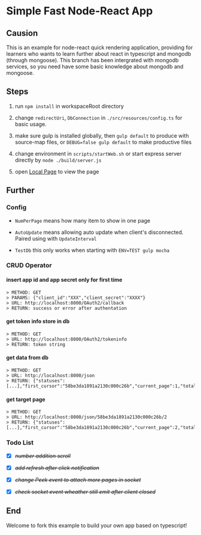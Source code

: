 # Simple Fast Node-React App

## Causion

This is an example for node-react quick rendering application, providing for learners who wants to learn further about react in typescript and mongodb (through mongoose). This branch has been intergrated with mongodb services, so you need have some basic knowledge about mongodb and mongoose.

## Steps

1. run ```npm install``` in workspaceRoot directory

1. change ```redirectUri```, ```DbConnection``` in ```./src/resources/config.ts``` for basic usage.

1. make sure gulp is installed globally, then ```gulp default``` to produce with source-map files, or ```DEBUG=false gulp default``` to make productive files

1. change environment in ```scripts/startWeb.sh``` or start express server directly by ```node ./build/server.js```

1. open [Local Page](http://localhost:8000) to view the page

## Further

### Config

* ```NumPerPage``` means how many item to show in one page

* ```AutoUpdate``` means allowing auto update when client's disconnected. Paired using with ```UpdateInterval```

* ```TestDb``` this only works when starting with ```ENV=TEST gulp mocha```

### CRUD Operator

#### insert app id and app secret only for first time

    > METHOD: GET
    > PARAMS: {"client_id":"XXX","client_secret":"XXXX"}
    > URL: http://localhost:8000/OAuth2/callback
    > RETURN: success or error after authentation

#### get token info store in db

    > METHOD: GET
    > URL: http://localhost:8000/OAuth2/tokeninfo
    > RETURN: token string

#### get data from db

    > METHOD: GET
    > URL: http://localhost:8000/json
    > RETURN: {"statuses":[...],"first_cursor":"58be3da1891a2130c000c26b","current_page":1,"total_page":437}

#### get target page

    > METHOD: GET
    > URL: http://localhost:8000/json/58be3da1891a2130c000c26b/2
    > RETURN: {"statuses":[...],"first_cursor":"58be3da1891a2130c000c26b","current_page":2,"totala_page":439}

### Todo List

* [X] ~~*number addition scroll*~~
* [X] ~~*add refresh after click notification*~~
* [X] ~~*change Peek event to attach more pages in socket*~~
* [X] ~~*check socket event wheather still emit after client closed*~~


## End

Welcome to fork this example to build your own app based on typescript!